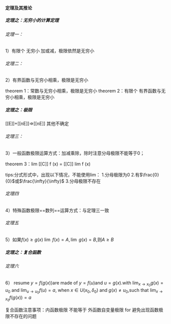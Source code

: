 #### 定理及其推论

##### 定理之：无穷小的计算定理
###### 定理一：
1）有限个 无穷小 加或减，极限依然是无穷小
###### 定理二：
2）有界函数与无穷小相乘，极限是无穷小

theorem 1：常数与无穷小相乘，极限是无穷小
theorem 2：有限个 有界函数与无穷小相乘，极限是无穷小


##### 定理之：极限

[[E]]+[[nE]]=>[[nE]]
其他不确定
###### 定理三：
3）一般函数极限运算方式：加减乘除，除时注意分母极限不能等于0；

theorem 3：lim [[C]] f (x) = [[C]] lim f (x)

tips:分式形式中，出现以下情况，不能使用lim：
1.分母极限为0
2.有$\frac{0}{0}$或$\frac{\infty}{\infty}$
3.分母极限不存在

###### 定理四
4）特殊函数极限==数列==运算方式：与定理三一致




###### 定理五
5）如果$f(x)\geq g(x)\ \lim\ f(x)=A,\lim\ g(x)=B$,则$A\geq B$


##### 定理之：复合函数
###### 定理六
6）
resume $y=f(g(x))$are made of $y=f(u)$and $u=g(x)$.with $\lim_{ x \to x_{0} }g(x)=u_{0}$ and $\lim_{ u \to u_{0} }f(u)=a$, when $x \in U(x_{0},\delta_{0})$ and $g(x)\neq u_{0}$,such that $\lim_{ x \to x_{0} }f(g(x))=a$



复合函数注意事项：内函数极限 不能等于 外函数自变量极限  for 避免出现函数极限不存在的问题
